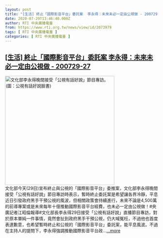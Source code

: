 ```yaml
---
layout: post
title: "[生活] 終止「國際影音平台」委託案  李永得：未來未必一定由公視做 - 200729-27"
date: 2020-07-29T13:46:40.000Z
author: RTI 中央廣播電臺
from: https://www.rti.org.tw/news/view/id/2073979
tags: [ RTI 中央廣播電臺 ]
categories: [ RTI 中央廣播電臺 ]
---
```

<!--1596030400000-->
[[生活] 終止「國際影音平台」委託案  李永得：未來未必一定由公視做 - 200729-27](https://www.rti.org.tw/news/view/id/2073979)
------

<div>
<img src="https://static.rti.org.tw/assets/thumbnails/2020/07/29/f05d47cfd94dd7b733afe7ff9e7ed9c2.jpg" width="360" alt="文化部李永得晚間接受「公視有話好說」節目專訪。(圖：公視有話好說臉書)" title="文化部李永得晚間接受「公視有話好說」節目專訪。(圖：公視有話好說臉書)"><br>文化部今天(29日)宣布終止與公視的「國際影音平台」委推案，文化部李永得晚間接受「公視有話好說」節目專訪時表示，暫時終止委託案是希望讓各界冷靜，平息近日引發政府黑手干預公視的風波，但相關政策會持續進行，未來不論是4,500萬的前導專案或是未來每年十億推動國際影音平台經費，也未必一定由公視做！#央廣記者江昭倫報導#文化部長李永得29日接受「公視有話好說」直播節目專訪，對於原本單純一件事情，竟然會扯到政府黑手干預公視，仍大喊冤枉，不過他也首度表達歉意，也希望暫時終止和公視的「國際影音平台」委託案，能平息風波。不過在主持人的提問下，李永得強調推動國際影音平台政...<a target="_blank" href="https://www.rti.org.tw/news/view/id/2073979">...more</a>
</div>
